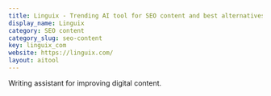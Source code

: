 ```yaml
---
title: Linguix - Trending AI tool for SEO content and best alternatives
display_name: Linguix
category: SEO content
category_slug: seo-content
key: linguix_com
website: https://linguix.com/
layout: aitool
---
```


Writing assistant for improving digital content.
